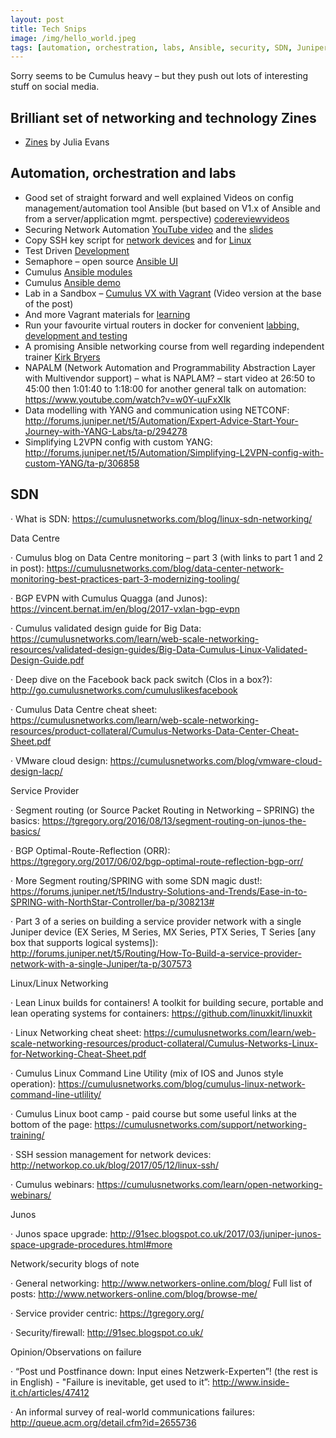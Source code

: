 ```yaml
---
layout: post
title: Tech Snips
image: /img/hello_world.jpeg
tags: [automation, orchestration, labs, Ansible, security, SDN, Juniper, Cisco, EVE-NG, VMware, NSX, ESXi, failure, IPAM, DCIM, optical, DWDM, intent, BGP, python, opendaylight]
---
```


Sorry seems to be Cumulus heavy – but they push out lots of interesting stuff on social media.

## Brilliant set of networking and technology Zines

* [Zines](https://jvns.ca/zines/) by Julia Evans


## Automation, orchestration and labs

* Good set of straight forward and well explained Videos on config management/automation tool Ansible (but based on V1.x of Ansible and from a server/application mgmt. perspective) [codereviewvideos](https://www.codereviewvideos.com/course/ansible-tutorial)
* Securing Network Automation [YouTube video](https://www.youtube.com/watch?v=EXvJMv13t3A&t=3s&list=PL1eoQr97VfJnAdq1dcMJ8WQjvBqzIGeNN&index=2) and the [slides](http://blog.ipspace.net/2017/03/securing-network-automation-troopers-17.html)
* Copy SSH key script for [network devices](https://github.com/networkop/ssh-copy-net) and for [Linux](http://networkop.co.uk/blog/2017/05/12/linux-ssh/)
* Test Driven [Development](https://termlen0.github.io/2017/04/12/observations/)
* Semaphore – open source [Ansible UI](https://github.com/ansible-semaphore/semaphore)
* Cumulus [Ansible modules](https://github.com/CumulusNetworks/cumulus-linux-ansible-modules/blob/master/README.md)
* Cumulus [Ansible demo](https://github.com/cumulusnetworks/cldemo-automation-ansible)
* Lab in a Sandbox – [Cumulus VX with Vagrant](http://www.nullzero.co.uk/cumulus-vx-with-vagrant/) (Video version at the base of the post)
* And more Vagrant materials for [learning](https://github.com/lowescott/learning-tools/tree/master/vagrant)
* Run your favourite virtual routers in docker for convenient [labbing, development and testing]( https://github.com/plajjan/vrnetlab)
* A promising Ansible networking course from well regarding independent trainer [Kirk Bryers](https://pynet.twb-tech.com/class-ansible.html)
* NAPALM (Network Automation and Programmability Abstraction Layer with Multivendor support) – what is NAPLAM? – start video at 26:50 to 45:00 then 1:01:40 to 1:18:00 for another general talk on automation: https://www.youtube.com/watch?v=w0Y-uuFxXIk
* Data modelling with YANG and communication using NETCONF: http://forums.juniper.net/t5/Automation/Expert-Advice-Start-Your-Journey-with-YANG-Labs/ta-p/294278
* Simplifying L2VPN config with custom YANG: http://forums.juniper.net/t5/Automation/Simplifying-L2VPN-config-with-custom-YANG/ta-p/306858

 

## SDN

·         What is SDN: https://cumulusnetworks.com/blog/linux-sdn-networking/

 

Data Centre

·         Cumulus blog on Data Centre monitoring – part 3 (with links to part 1 and 2 in post): https://cumulusnetworks.com/blog/data-center-network-monitoring-best-practices-part-3-modernizing-tooling/

·         BGP EVPN with Cumulus Quagga (and Junos): https://vincent.bernat.im/en/blog/2017-vxlan-bgp-evpn

·         Cumulus validated design guide for Big Data: https://cumulusnetworks.com/learn/web-scale-networking-resources/validated-design-guides/Big-Data-Cumulus-Linux-Validated-Design-Guide.pdf

·         Deep dive on the Facebook back pack switch (Clos in a box?): http://go.cumulusnetworks.com/cumuluslikesfacebook

·         Cumulus Data Centre cheat sheet: https://cumulusnetworks.com/learn/web-scale-networking-resources/product-collateral/Cumulus-Networks-Data-Center-Cheat-Sheet.pdf

·         VMware cloud design: https://cumulusnetworks.com/blog/vmware-cloud-design-lacp/

 

Service Provider

·         Segment routing (or Source Packet Routing in Networking – SPRING) the basics: https://tgregory.org/2016/08/13/segment-routing-on-junos-the-basics/

·         BGP Optimal-Route-Reflection (ORR):  https://tgregory.org/2017/06/02/bgp-optimal-route-reflection-bgp-orr/

·         More Segment routing/SPRING with some SDN magic dust!: https://forums.juniper.net/t5/Industry-Solutions-and-Trends/Ease-in-to-SPRING-with-NorthStar-Controller/ba-p/308213#

·         Part 3 of a series on building a service provider network with a single Juniper device (EX Series, M Series, MX Series, PTX Series, T Series [any box that supports logical systems]): http://forums.juniper.net/t5/Routing/How-To-Build-a-service-provider-network-with-a-single-Juniper/ta-p/307573

 

Linux/Linux Networking

·         Lean Linux builds for containers! A toolkit for building secure, portable and lean operating systems for containers: https://github.com/linuxkit/linuxkit

·         Linux Networking cheat sheet: https://cumulusnetworks.com/learn/web-scale-networking-resources/product-collateral/Cumulus-Networks-Linux-for-Networking-Cheat-Sheet.pdf

·         Cumulus Linux Command Line Utility (mix of IOS and Junos style operation): https://cumulusnetworks.com/blog/cumulus-linux-network-command-line-utlility/

·         Cumulus Linux boot camp - paid course but some useful links at the bottom of the page: https://cumulusnetworks.com/support/networking-training/

·         SSH session management for network devices: http://networkop.co.uk/blog/2017/05/12/linux-ssh/

·         Cumulus webinars: https://cumulusnetworks.com/learn/open-networking-webinars/

 

Junos

·         Junos space upgrade: http://91sec.blogspot.co.uk/2017/03/juniper-junos-space-upgrade-procedures.html#more

 

Network/security blogs of note

·         General networking: http://www.networkers-online.com/blog/ Full list of posts: http://www.networkers-online.com/blog/browse-me/

·         Service provider centric: https://tgregory.org/

·         Security/firewall: http://91sec.blogspot.co.uk/

 

Opinion/Observations on failure

·         “Post und Postfinance down: Input eines Netzwerk-Experten”! (the rest is in English) - "Failure is inevitable, get used to it”: http://www.inside-it.ch/articles/47412

·         An informal survey of real-world communications failures: http://queue.acm.org/detail.cfm?id=2655736

